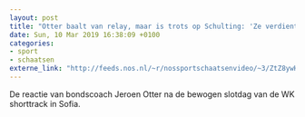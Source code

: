 ```yaml
---
layout: post
title: "Otter baalt van relay, maar is trots op Schulting: 'Ze verdient een dikke pluim'"
date: Sun, 10 Mar 2019 16:38:09 +0100
categories: 
- sport 
- schaatsen 
externe_link: "http://feeds.nos.nl/~r/nossportschaatsenvideo/~3/ZtZ8ywHiMaI/2275370"
---
```


De reactie van bondscoach Jeroen Otter na de bewogen slotdag van de WK shorttrack in Sofia.<img src="http://feeds.feedburner.com/~r/nossportschaatsenvideo/~4/ZtZ8ywHiMaI" height="1" width="1" alt=""/>
